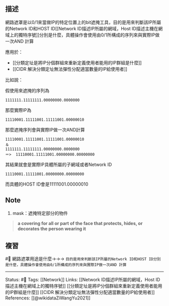 
## 描述
網路遮罩是以0/1來當做IP的特定位置上的bit遮掩工具，目的是用來判斷該IP所屬的Network ID和HOST ID[[Network ID描述IP所屬的網域，Host ID描述主機在網域上的獨特序號]]分別是什麼，具體操作會使用由0/1所構成的序列來與實際IP做一次AND 計算

應用於：
- [[分類定址是將IP分個群組來重新定義使用者能用的IP群組是什麼]]
- [[CIDR 解決分類定址無法彈性分配適當數量的IP給使用者]]

比如說：

假使用來遮掩的序列為

```
1111111.11111111.00000000.0000000
```

那麼實際IP為

```
11110001.11111001.11111001.00000010
```
  
 那麼遮掩序列會與實際IP做一次AND計算
 ```
 11110001.11111001.11111001.00000010
 ＆
 1111111.11111111.00000000.0000000
 ＝>  11110001.11111001.00000000.00000000
 ```

其結果就會是實際IP具體所屬的子網域或者Network ID
```
11110001.11111001.00000000.00000000
```

而具體的HOST ID會是11111001.00000010



## Note
1. mask：遮掩特定部分的物件
>  **a covering for all or part of the face that protects, hides, or decorates the person wearing it**


## 複習

#🧠 網路遮罩用途是什麼->->-> `目的是用來判斷該IP所屬的Network ID和HOST ID分別是什麼，具體操作會使用由0/1所構成的序列來與實際IP做一次AND 計算`
<!--SR:!2022-07-04,30,250-->

---
Status: #🌱 
Tags:
[[Network]]
Links:
[[Network ID描述IP所屬的網域，Host ID描述主機在網域上的獨特序號]]
[[分類定址是將IP分個群組來重新定義使用者能用的IP群組是什麼]]
[[CIDR 解決分類定址無法彈性分配適當數量的IP給使用者]]
References:
[[@wikidataZiWangYu2021]]